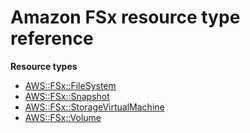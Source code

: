 # Amazon FSx resource type reference<a name="AWS_FSx"></a>

**Resource types**
+ [AWS::FSx::FileSystem](aws-resource-fsx-filesystem.md)
+ [AWS::FSx::Snapshot](aws-resource-fsx-snapshot.md)
+ [AWS::FSx::StorageVirtualMachine](aws-resource-fsx-storagevirtualmachine.md)
+ [AWS::FSx::Volume](aws-resource-fsx-volume.md)